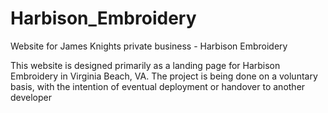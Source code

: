 # Harbison_Embroidery
Website for James Knights private business - Harbison Embroidery


This website is designed primarily as a landing page for Harbison Embroidery in Virginia Beach, VA.
The project is being done on a voluntary basis, with the intention of eventual deployment or handover to another developer


